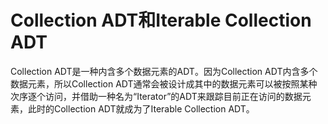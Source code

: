 # Collection ADT和Iterable Collection ADT

Collection ADT是一种内含多个数据元素的ADT。因为Collection ADT内含多个数据元素，所以Collection ADT通常会被设计成其中的数据元素可以被按照某种次序逐个访问，并借助一种名为“Iterator”的ADT来跟踪目前正在访问的数据元素，此时的Collection ADT就成为了Iterable Collection ADT。

